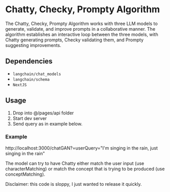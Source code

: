 # Chatty, Checky, Prompty Algorithm

The Chatty, Checky, Prompty Algorithm works with three LLM models to generate, validate, and improve prompts in a collaborative manner. The algorithm establishes an interactive loop between the three models, with Chatty generating prompts, Checky validating them, and Prompty suggesting improvements.

## Dependencies

- `langchain/chat_models`
- `langchain/schema`
- `NextJS`

## Usage

1. Drop into @/pages/api folder
2. Start dev server
3. Send query as in example below.

### Example

http://localhost:3000/chatGAN?=userQuery="I'm singing in the rain, just singing in the rain"


The model can try to have Chatty either match the user input (use characterMatching) or match the concept that is trying to be produced (use conceptMatching).


Disclaimer: this code is sloppy, I just wanted to release it quickly. 
